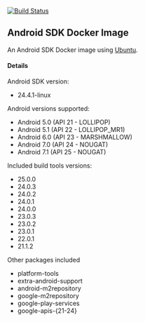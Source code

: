 [![Build Status](https://travis-ci.org/vielasis/docker-android-sdk-lite.svg?branch=master)](https://travis-ci.org/vielasis/docker-android-sdk-lite)

## Android SDK Docker Image

An Android SDK Docker image using [Ubuntu](https://github.com/vielasis/docker-ubuntu-base).

#### Details
Android SDK version:
- 24.4.1-linux

Android versions supported:
- Android 5.0 (API 21 - LOLLIPOP)
- Android 5.1 (API 22 - LOLLIPOP_MR1)
- Android 6.0 (API 23 - MARSHMALLOW)
- Android 7.0 (API 24 - NOUGAT)
- Android 7.1 (API 25 - NOUGAT)

Included build tools versions:
- 25.0.0
- 24.0.3
- 24.0.2
- 24.0.1
- 24.0.0
- 23.0.3
- 23.0.2
- 23.0.1
- 22.0.1
- 21.1.2

Other packages included
- platform-tools
- extra-android-support
- android-m2repository
- google-m2repository
- google-play-services
- google-apis-{21-24}